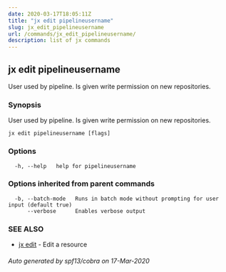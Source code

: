 ```yaml
---
date: 2020-03-17T18:05:11Z
title: "jx edit pipelineusername"
slug: jx_edit_pipelineusername
url: /commands/jx_edit_pipelineusername/
description: list of jx commands
---
```

## jx edit pipelineusername

User used by pipeline. Is given write permission on new repositories.

### Synopsis

User used by pipeline. Is given write permission on new repositories.

```
jx edit pipelineusername [flags]
```

### Options

```
  -h, --help   help for pipelineusername
```

### Options inherited from parent commands

```
  -b, --batch-mode   Runs in batch mode without prompting for user input (default true)
      --verbose      Enables verbose output
```

### SEE ALSO

* [jx edit](/commands/jx_edit/)	 - Edit a resource

###### Auto generated by spf13/cobra on 17-Mar-2020
